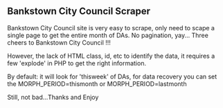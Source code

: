 Bankstown City Council Scraper
------------------------------

Bankstown City Council site is very easy to scrape, only need to scape a single page to get the entire month of DAs. No pagination, yay... Three cheers to Bankstown City Council !!!

However, the lack of HTML class, id, etc to identify the data, it requires a few 'explode' in PHP to get the right information.

By default: it will look for 'thisweek' of DAs, for data recovery you can set the MORPH_PERIOD=thismonth or MORPH_PERIOD=lastmonth

Still, not bad...Thanks and Enjoy
